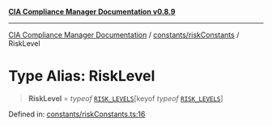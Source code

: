 [**CIA Compliance Manager Documentation v0.8.9**](../../../README.md)

***

[CIA Compliance Manager Documentation](../../../modules.md) / [constants/riskConstants](../README.md) / RiskLevel

# Type Alias: RiskLevel

> **RiskLevel** = *typeof* [`RISK_LEVELS`](../variables/RISK_LEVELS.md)\[keyof *typeof* [`RISK_LEVELS`](../variables/RISK_LEVELS.md)\]

Defined in: [constants/riskConstants.ts:16](https://github.com/Hack23/cia-compliance-manager/blob/e1ae27dd41c4ccea8a13cdec993022242a97dce3/src/constants/riskConstants.ts#L16)
